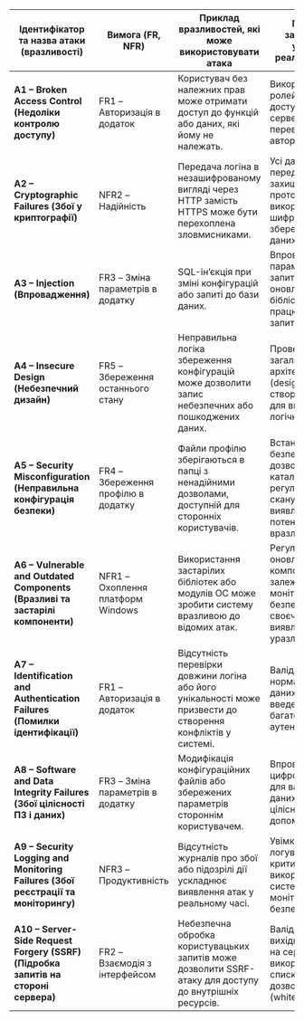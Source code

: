 
| Ідентифікатор та назва атаки (вразливості)                                   | Вимога (FR, NFR)                      | Приклад вразливостей, які може використовувати атака                                                      | Приклад запобігання успішної реалізації атаки                                                                       |
|-----------------------------------------------------------------------------|---------------------------------------|-----------------------------------------------------------------------------------------------------------|---------------------------------------------------------------------------------------------------------------------|
| **A1 – Broken Access Control (Недоліки контролю доступу)**                   | FR1 – Авторизація в додаток           | Користувач без належних прав може отримати доступ до функцій або даних, які йому не належать.              | Використання ролей і політик доступу (RBAC), серверних перевірок авторизації.                                       |
| **A2 – Cryptographic Failures (Збої у криптографії)**                        | NFR2 – Надійність                     | Передача логіна в незашифрованому вигляді через HTTP замість HTTPS може бути перехоплена зловмисниками.    | Усі дані передавати через захищений протокол HTTPS; використання шифрування для збереження даних.                   |
| **A3 – Injection (Впровадження)**                                            | FR3 – Зміна параметрів в додатку      | SQL-ін’єкція при зміні конфігурацій або запиті до бази даних.                                              | Впровадження параметризованих запитів; регулярне оновлення бібліотек, що працюють із запитами до БД.                 |
| **A4 – Insecure Design (Небезпечний дизайн)**                                | FR5 – Збереження останнього стану     | Неправильна логіка збереження конфігурацій може дозволити запис небезпечних або пошкоджених даних.         | Проведення загального огляду архітектури (design review), створення тестів для виявлення логічних помилок.           |
| **A5 – Security Misconfiguration (Неправильна конфігурація безпеки)**        | FR4 – Збереження профілю в додатку    | Файли профілю зберігаються в папці з ненадійними дозволами, доступній для сторонніх користувачів.         | Встановлення безпечних дозволів на файли/каталоги, регулярне сканування для виявлення потенційних вразливостей.      |
| **A6 – Vulnerable and Outdated Components (Вразливі та застарілі компоненти)**| NFR1 – Охоплення платформ Windows     | Використання застарілих бібліотек або модулів ОС може зробити систему вразливою до відомих атак.           | Регулярне оновлення компонентів і залежностей; моніторинг безпеки для своєчасного виявлення нових уразливостей.      |
| **A7 – Identification and Authentication Failures (Помилки ідентифікації)**  | FR1 – Авторизація в додаток           | Відсутність перевірки довжини логіна або його унікальності може призвести до створення конфліктів у системі. | Валідація та нормалізація всіх даних під час введення; багатофакторна аутентифікація.                                |
| **A8 – Software and Data Integrity Failures (Збої цілісності ПЗ і даних)**   | FR3 – Зміна параметрів в додатку      | Модифікація конфігураційних файлів або збережених параметрів стороннім користувачем.                      | Впровадження цифрових підписів для важливих даних, контроль цілісності за допомогою хешів.                           |
| **A9 – Security Logging and Monitoring Failures (Збої реєстрації та моніторингу)** | NFR3 – Продуктивність                 | Відсутність журналів про збої або підозрілі дії ускладнює виявлення атак у реальному часі.                 | Увімкнення логування всіх критичних подій; використання систем моніторингу безпеки.                                  |
| **A10 – Server-Side Request Forgery (SSRF) (Підробка запитів на стороні сервера)** | FR2 – Взаємодія з інтерфейсом         | Небезпечна обробка користувацьких запитів може дозволити SSRF-атаку для доступу до внутрішніх ресурсів.   | Валідація всіх вихідних запитів на сервері, використання списків дозволених адрес (whitelist).                       |
